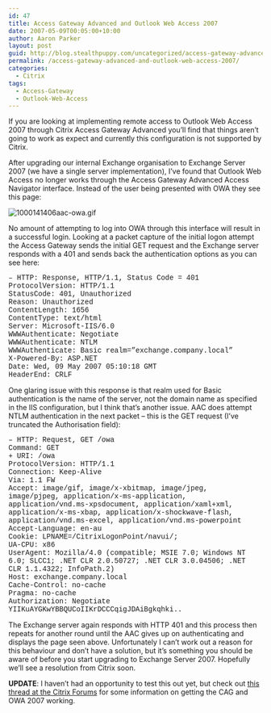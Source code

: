 ```yaml
---
id: 47
title: Access Gateway Advanced and Outlook Web Access 2007
date: 2007-05-09T00:05:00+10:00
author: Aaron Parker
layout: post
guid: http://blog.stealthpuppy.com/uncategorized/access-gateway-advanced-and-outlook-web-access-2007
permalink: /access-gateway-advanced-and-outlook-web-access-2007/
categories:
  - Citrix
tags:
  - Access-Gateway
  - Outlook-Web-Access
---
```

If you are looking at implementing remote access to Outlook Web Access 2007 through Citrix Access Gateway Advanced you&#8217;ll find that things aren&#8217;t going to work as expect and currently this configuration is not supported by Citrix.

After upgrading our internal Exchange organisation to Exchange Server 2007 (we have a single server implementation), I&#8217;ve found that Outlook Web Access no longer works through the Access Gateway Advanced Access Navigator interface. Instead of the user being presented with OWA they see this page:

![1000141406aac-owa.gif](http://stealthpuppy.com/wp-content/uploads/2007/05/1000141406aac-owa.gif) 

No amount of attempting to log into OWA through this interface will result in a successful login. Looking at a packet capture of the initial logon attempt the Access Gateway sends the initial GET request and the Exchange server responds with a 401 and sends back the authentication options as you can see here:

<font face="courier new,courier">&#8211; HTTP: Response, HTTP/1.1, Status Code = 401<br /> ProtocolVersion: HTTP/1.1<br /> StatusCode: 401, Unauthorized<br /> Reason: Unauthorized<br /> ContentLength: 1656<br /> ContentType: text/html<br /> Server: Microsoft-IIS/6.0<br /> WWWAuthenticate: Negotiate<br /> WWWAuthenticate: NTLM<br /> WWWAuthenticate: Basic realm=&#8221;exchange.company.local&#8221;<br /> X-Powered-By: ASP.NET<br /> Date: Wed, 09 May 2007 05:10:18 GMT<br /> HeaderEnd: CRLF</font>

One glaring issue with this response is that realm used for Basic authentication is the name of the server, not the domain name as specified in the IIS configuration, but I think that&#8217;s another issue. AAC does attempt NTLM authentication in the next packet &#8211; this is the GET request (I&#8217;ve truncated the Authorisation field):

<font face="courier new,courier">&#8211; HTTP: Request, GET /owa<br /> Command: GET<br /> + URI: /owa<br /> ProtocolVersion: HTTP/1.1<br /> Connection: Keep-Alive<br /> Via: 1.1 FW<br /> Accept: image/gif, image/x-xbitmap, image/jpeg, image/pjpeg, application/x-ms-application, application/vnd.ms-xpsdocument, application/xaml+xml, application/x-ms-xbap, application/x-shockwave-flash, application/vnd.ms-excel, application/vnd.ms-powerpoint<br /> Accept-Language: en-au<br /> Cookie: LPNAME=/CitrixLogonPoint/navui/;<br /> UA-CPU: x86<br /> UserAgent: Mozilla/4.0 (compatible; MSIE 7.0; Windows NT 6.0; SLCC1; .NET CLR 2.0.50727; .NET CLR 3.0.04506; .NET CLR 1.1.4322; InfoPath.2)<br /> Host: exchange.company.local<br /> Cache-Control: no-cache<br /> Pragma: no-cache<br /> Authorization: Negotiate YIIKuAYGKwYBBQUCoIIKrDCCCqigJDAiBgkqhki..</font>

The Exchange server again responds with HTTP 401 and this process then repeats for another round until the AAC gives up on authenticating and displays the page seen above. Unfortunately I can&#8217;t work out a reason for this behaviour and don&#8217;t have a solution, but it&#8217;s something you should be aware of before you start upgrading to Exchange Server 2007. Hopefully we&#8217;ll see a resolution from Citrix soon.

**UPDATE**: I haven&#8217;t had an opportunity to test this out yet, but check out [this thread at the Citrix Forums](http://support.citrix.com/forums/thread.jspa?forumID=101&threadID=88407) for some information on getting the CAG and OWA 2007 working.